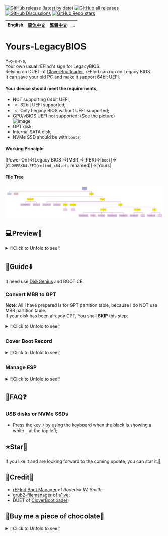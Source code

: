 [![GitHub release (latest by date)](https://img.shields.io/github/v/release/M-L-P/Yours-LegacyBIOS)](https://github.com/M-L-P/Yours-LegacyBIOS/releases/latest)
[![GitHub all releases](https://img.shields.io/github/downloads/M-L-P/Yours-LegacyBIOS/total)](https://github.com/M-L-P/Yours-LegacyBIOS/releases)
[![GitHub Discussions](https://img.shields.io/github/discussions/M-L-P/Yours-LegacyBIOS)](https://github.com/M-L-P/Yours-LegacyBIOS/discussions)
[![GitHub Repo stars](https://img.shields.io/github/stars/M-L-P/Yours-LegacyBIOS?style=social)](https://github.com/M-L-P/Yours-LegacyBIOS/stargazers)

[English](README.md)|[简体中文](README-自述文件.md)|[繁體中文](README-繁體中文.md)|...
--|--|--|--

# Yours-LegacyBIOS
Y-o-u-r-s,<br/>
Your own usual rEFInd's sign for LegacyBIOS.<br/>
Relying on DUET of [CloverBootloader](https://github.com/CloverHackyColor/CloverBootloader), rEFInd can run on Legacy BIOS.<br/>
It can save your old PC and make it support 64bit UEFI.
#### Your device should meet the requirements,
- NOT supporting 64bit UEFI,
- - 32bit UEFI supported;
- - Only Legacy BIOS without UEFI supported;
- GPU/vBIOS UEFI not supported; (See the picture)<br/>
![image](https://user-images.githubusercontent.com/69227436/213923710-120c5a02-30ea-4005-b2fe-c8e9adc7b6d7.png)
- GPT disk;
- Internal SATA disk;
- NVMe SSD should be with `boot7`;
#### Working Principle
[Power On]=>[Legacy BIOS]=>[MBR]=>[PBR]=>[`boot`]=>[`CLOVERX64.EFI`(`refind_x64.efi` renamed)]=>[Yours]
#### File Tree
<img src="https://raw.githubusercontent.com/M-L-P/.github/main/screenshots/Yours-LegacyBIOS/Yours-LegacyBIOS.png">

## 💻️Preview👀

<details>
<summary>🖱️Click to Unfold to see🖱️</summary>

<img src="https://raw.githubusercontent.com/M-L-P/.github/main/screenshots/Yours-LegacyBIOS/about.duet.png">
</details>

## 🧭Guide⬇️

It need use [DiskGenius](https://www.diskgenius.com/) and BOOTICE.
### Convert MBR to GPT
__Note__: All I have prepared is for GPT partition table, because I do NOT use MBR partition table.<br/>
If your disk has been already GPT, You shall __SKIP__ this step.
<details>
<summary>🖱️Click to Unfold to see🖱️</summary>
https://www.diskgenius.com/manual/convert-partition-table-style.php

![image](https://github.com/M-L-P/Yours-LegacyBIOS/assets/69227436/93246cd8-f616-43c7-a5ac-8ca224ef8fb0)
</details>

### Cover Boot Record

<details>
<summary>🖱️Click to Unfold to see🖱️</summary>

#### Backup EFI files
- Open DiskGenius;
- Copy all files from ESP to somewhere else you would like;
#### Format ESP as FAT32
- Open DiskGenius;
- Format ESP as FAT32(Basic data partition);
- - Or create a FAT32 before the first partition;
#### Cover MBR and PBR
- Open BOOTICE;
- `zip: Boot_Record\MBR.bin` covers MBR of Internal SATA disk;<br/>
  ![mbr](https://github.com/M-L-P/Yours-LegacyBIOS/assets/69227436/af8d8cb4-3e10-48a8-ab06-71a8e69ed3ba)

- `zip: Boot_Record\PBR.bin` covers PBR of that FAT32;<br/>
  ![pbr](https://github.com/M-L-P/Yours-LegacyBIOS/assets/69227436/a2a6f8f1-6b28-48a3-90fc-b7ed140adc86)

#### Turn FAT32 into ESP
- Open DiskGenius;
- [Modify partition parameters](https://www.diskgenius.com/manual/modify-partition-para.php), set the FAT32 as ESP;
- Name it `EFI system partition`(See the picture)<br/>
<img src="https://github.com/M-L-P/Yours-LegacyBIOS/assets/69227436/2fb6df69-e8be-4b67-b00f-ebde03fa0538">
</details>

### Manage ESP

<details>
<summary>🖱️Click to Unfold to see🖱️</summary>

#### Restore EFI files
- Restore EFI files from your backup into ESP.

#### Copy Yours in ESP
- Copy the file `zip: boot` into `ESP: \`;
- Copy the folder `zip: EFI\CLOVER` into `ESP: \EFI`;
- Copy the folder `zip: EFI\Yours` into `ESP: \EFI`;

#### For Hackintosh
If you want,
- graphical interface is going to be not interrupted by codes;
- CloverBootloader does not conflict with Yours;

You need to perform the following steps.
<details>
<summary>🖱️Click to Unfold to see🖱️</summary>

#### For OpenCore
- Set `LauncherOption=System` by editing `config.plist`;
- Cut your EFI files into `ESP: \EFI\Yours\efi\OC`;
- Edit `refind.conf` to enable `include /EFI/Yours/Settings/menuentry/examples/OpenCore.conf` with `#` deleted;

#### For CloverBootloader
- Cut your EFI files into `ESP: \EFI\Yours\efi\CLOVER`;
- Edit `refind.conf` to enable `include /EFI/Yours/Settings/menuentry/examples/CLOVER.conf` with `#` deleted;

</details>

</details>

## 📝FAQ❓️
### USB disks or NVMe SSDs
- Press the key `7` by using the keyboard when the black is showing a white `_` at the top left;

## ⭐Star🌟
If you like it and are looking forward to the coming update, you can star it.💫

## 🎉Credit🎊
- [rEFInd Boot Manager](http://www.rodsbooks.com/refind/) of *Roderick W. Smith*;
- [grub2-filemanager](https://github.com/a1ive/grub2-filemanager) of [a1ive](https://github.com/a1ive);
- DUET of [CloverBootloader](https://github.com/CloverHackyColor/CloverBootloader);

## 🧁Buy me a piece of chocolate🍫
<details>
<summary>🖱️Click to Unfold to see🖱️</summary>
I have no father; No man celebrates my birthday; No man buys me a cake🎂.<br/>
If you are willing, please treat me to a piece of chocolate🍫.<br/>
I need chocolate🍫 to help me release endorphins and dopamine to get rid of pain.<br/>
I would be very grateful to you, fairy lady🧚 or handsome knight🦸‍♂️.<br/>
<img src="https://github.com/M-L-P/Yours/assets/69227436/f094f056-9420-4dd5-beec-4ccecff20a1e" width="300px"><br/>
<img src="https://github.com/M-L-P/Yours/assets/69227436/8608e193-3c4d-4926-8171-7944e881d95f" width="300px">

[The List of Fairy Lady🧚 or Handsome kKnight🦸‍♂️](https://github.com/M-L-P/.github/blob/main/list/README.md)
</details>